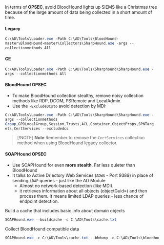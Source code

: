 In terms of **OPSEC**, avoid BloodHound lights up SIEMS like a Christmas tree because of the large amount of data being collected in a short amount of time.

#### Legacy
```powershell
C:\AD\Tools\Loader.exe -Path C:\AD\Tools\BloodHound-
master\BloodHound-master\Collectors\SharpHound.exe -args --
collectionmethods All
```
#### CE
```powershell
C:\AD\Tools\Loader.exe -Path C:\AD\Tools\Sharphound\SharpHound.exe -
args --collectionmethods All
```
#### BloodHound OPSEC
-  To make BloodHound collection stealthy, remove noisy collection methods like RDP, DCOM, PSRemote and LocalAdmin.
- Use the `-ExcludeDCsto` avoid detection by MDI:

```powershell
C:\AD\Tools\Loader.exe -Path C:\AD\Tools\SharpHound\SharpHound.exe -
args --collectionmethods
Group,GPOLocalGroup,Session,Trusts,ACL,Container,ObjectProps,SPNTarg
ets,CertServices --excludedcs
```

> [!NOTE] **Note**
> Remember to remove the `CertServices` collection method when using BloodHound legacy collector.

#### SOAPHound OPSEC
- Use SOAPHound for even **more stealth**. Far less quieter than BloodHound
- It talks to Active Driectory Web Services (`ADWS` - Port 9389) in place of sending `LDAP` queries - just like the AD Module
	- Almost no network-based detection (like MDI).
	- it retrieves information about all objects (objectGuid=) and then process them. It means limited LDAP queries - less chance of endpoint detection.

Build a cache that includes basic info about domain objects
```powershell
SOAPHound.exe --buildcache -c C:\AD\Tools\cache.txt
```

Collect BloodHound compatible data
```powershell
SOAPHound.exe -c C:\AD\Tools\cache.txt --bhdump -o C:\AD\Tools\bloodhound-output --nolaps
```